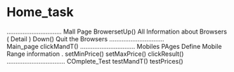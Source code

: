 # Home_task
...............................
Mall Page 
   BrowersetUp()
   All Information about Browsers ( Detail )
   Down()
   Quit the Browsers
...............................   
Main_page
    clickMandT()
...............................
Mobiles PAges 
  Define Mobile Range information .
  setMinPrice()
  setMaxPrice()
  clickResult()
.................................
COmplete_Test
  testMandT()
  testPrices()
